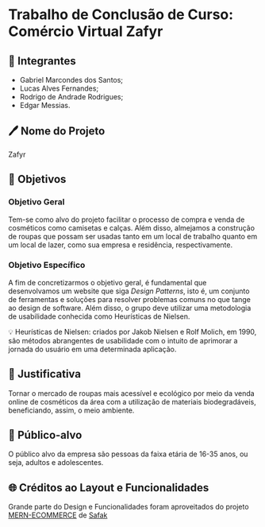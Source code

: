 
# Trabalho de Conclusão de Curso: Comércio Virtual Zafyr

## 👥 Integrantes

- Gabriel Marcondes dos Santos;
- Lucas Alves Fernandes;
- Rodrigo de Andrade Rodrigues;
- Edgar Messias.

## 🖊️ Nome do Projeto

Zafyr

## 🔭 Objetivos

### Objetivo Geral

Tem-se como alvo do projeto facilitar o processo de compra e venda de cosméticos como camisetas e calças. Além disso, almejamos a construção de roupas que possam ser usadas tanto em um local de trabalho quanto em um local de lazer, como sua empresa e residência, respectivamente.

### Objetivo Específico

A fim de concretizarmos o objetivo geral, é fundamental que desenvolvamos um website que siga *Design Patterns*, isto é, um conjunto de ferramentas e soluções para resolver problemas comuns no que tange ao design de software. Além disso, o grupo deve utilizar uma metodologia de usabilidade conhecida como Heurísticas de Nielsen.

<aside>
💡 Heurísticas de Nielsen: criados por Jakob Nielsen e Rolf Molich, em 1990, são métodos abrangentes de usabilidade com o intuito de aprimorar a jornada do usuário em uma determinada aplicação.

</aside>

## 🔎 Justificativa

Tornar o mercado de roupas mais acessível e ecológico por meio da venda online de cosméticos da área com a utilização de materiais biodegradáveis, beneficiando, assim, o meio ambiente.

## 🎯 Público-alvo

O público alvo da empresa são pessoas da faixa etária de 16-35 anos, ou seja, adultos e adolescentes.

## 🌐 Créditos ao Layout e Funcionalidades

Grande parte do Design e Funcionalidades foram aproveitados do projeto [MERN-ECOMMERCE](https://github.com/safak/youtube/tree/mern-ecommerce-app) de [Safak](https://github.com/safak)
